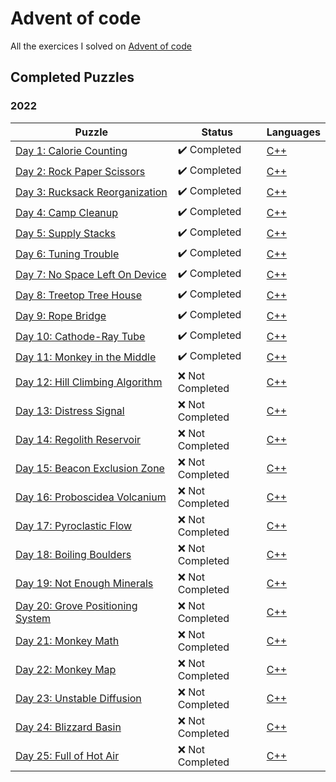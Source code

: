 # Advent of code

All the exercices I solved on [Advent of code](https://adventofcode.com/)

## Completed Puzzles

### 2022

| Puzzle                                                                   | Status                       | Languages                                                                             |
| ------------------------------------------------------------------------ | ---------------------------- | ------------------------------------------------------------------------------------- |
| [Day 1: Calorie Counting](https://adventofcode.com/2022/day/1)           | :heavy_check_mark: Completed | [C++](https://github.com/SlicedPotatoes/Advent_of_code/blob/main/2022/Day01/main.cpp) |
| [Day 2: Rock Paper Scissors](https://adventofcode.com/2022/day/2)        | :heavy_check_mark: Completed | [C++](https://github.com/SlicedPotatoes/Advent_of_code/blob/main/2022/Day02/main.cpp) |
| [Day 3: Rucksack Reorganization](https://adventofcode.com/2022/day/3)    | :heavy_check_mark: Completed | [C++](https://github.com/SlicedPotatoes/Advent_of_code/blob/main/2022/Day03/main.cpp) |
| [Day 4: Camp Cleanup](https://adventofcode.com/2022/day/4)               | :heavy_check_mark: Completed | [C++](https://github.com/SlicedPotatoes/Advent_of_code/blob/main/2022/Day04/main.cpp) |
| [Day 5: Supply Stacks](https://adventofcode.com/2022/day/5)              | :heavy_check_mark: Completed | [C++](https://github.com/SlicedPotatoes/Advent_of_code/blob/main/2022/Day05/main.cpp) |
| [Day 6: Tuning Trouble](https://adventofcode.com/2022/day/6)             | :heavy_check_mark: Completed | [C++](https://github.com/SlicedPotatoes/Advent_of_code/blob/main/2022/Day06/main.cpp) |
| [Day 7: No Space Left On Device](https://adventofcode.com/2022/day/7)    | :heavy_check_mark: Completed | [C++](https://github.com/SlicedPotatoes/Advent_of_code/blob/main/2022/Day07/main.cpp) |
| [Day 8: Treetop Tree House](https://adventofcode.com/2022/day/8)         | :heavy_check_mark: Completed | [C++](https://github.com/SlicedPotatoes/Advent_of_code/blob/main/2022/Day08/main.cpp) |
| [Day 9: Rope Bridge](https://adventofcode.com/2022/day/9)                | :heavy_check_mark: Completed | [C++](https://github.com/SlicedPotatoes/Advent_of_code/blob/main/2022/Day09/main.cpp) |
| [Day 10: Cathode-Ray Tube](https://adventofcode.com/2022/day/10)         | :heavy_check_mark: Completed | [C++](https://github.com/SlicedPotatoes/Advent_of_code/blob/main/2022/Day10/main.cpp) |
| [Day 11: Monkey in the Middle](https://adventofcode.com/2022/day/11)     | :heavy_check_mark: Completed | [C++](https://github.com/SlicedPotatoes/Advent_of_code/blob/main/2022/Day11/main.cpp) |
| [Day 12: Hill Climbing Algorithm](https://adventofcode.com/2022/day/12)  | :x: Not Completed            | [C++](https://github.com/SlicedPotatoes/Advent_of_code/blob/main/2022/Day12/main.cpp) |
| [Day 13: Distress Signal](https://adventofcode.com/2022/day/13)          | :x: Not Completed            | [C++]()                                                                               |
| [Day 14: Regolith Reservoir](https://adventofcode.com/2022/day/14)       | :x: Not Completed            | [C++]()                                                                               |
| [Day 15: Beacon Exclusion Zone](https://adventofcode.com/2022/day/15)    | :x: Not Completed            | [C++]()                                                                               |
| [Day 16: Proboscidea Volcanium](https://adventofcode.com/2022/day/16)    | :x: Not Completed            | [C++]()                                                                               |
| [Day 17: Pyroclastic Flow](https://adventofcode.com/2022/day/17)         | :x: Not Completed            | [C++]()                                                                               |
| [Day 18: Boiling Boulders](https://adventofcode.com/2022/day/18)         | :x: Not Completed            | [C++]()                                                                               |
| [Day 19: Not Enough Minerals](https://adventofcode.com/2022/day/19)      | :x: Not Completed            | [C++]()                                                                               |
| [Day 20: Grove Positioning System](https://adventofcode.com/2022/day/20) | :x: Not Completed            | [C++]()                                                                               |
| [Day 21: Monkey Math](https://adventofcode.com/2022/day/21)              | :x: Not Completed            | [C++]()                                                                               |
| [Day 22: Monkey Map](https://adventofcode.com/2022/day/22)               | :x: Not Completed            | [C++]()                                                                               |
| [Day 23: Unstable Diffusion](https://adventofcode.com/2022/day/23)       | :x: Not Completed            | [C++]()                                                                               |
| [Day 24: Blizzard Basin](https://adventofcode.com/2022/day/24)           | :x: Not Completed            | [C++]()                                                                               |
| [Day 25: Full of Hot Air](https://adventofcode.com/2022/day/25)          | :x: Not Completed            | [C++]()                                                                               |
